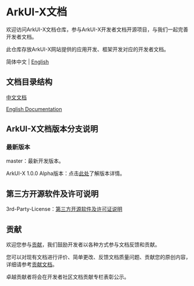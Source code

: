 # ArkUI-X文档

欢迎访问ArkUI-X文档仓库，参与ArkUI-X开发者文档开源项目，与我们一起完善开发者文档。

此仓库存放ArkUI-X网站提供的应用开发、框架开发对应的开发者文档。

简体中文 | [English](./README.en.md)

## 文档目录结构

[中文文档](./zh-cn/README.md) 

[English Documentation](./en/readme.md)

## ArkUI-X文档版本分支说明

### 最新版本

master：最新开发版本。

ArkUI-X 1.0.0 Alpha版本：点击[此处](zh-cn/release-notes/ArkUI-X-v1.0.0-alpha.md)了解版本详情。


## 第三方开源软件及许可说明

3rd-Party-License：[第三方开源软件及许可证说明](zh-cn/contribute/open-source-software-and-license-notice.md)

## 贡献

欢迎您参与[贡献](zh-cn/contribute/how-to-contribute.md)，我们鼓励开发者以各种方式参与文档反馈和贡献。

您可以对现有文档进行评价、简单更改、反馈文档质量问题、贡献您的原创内容，详细请参考[贡献文档](zh-cn/contribute/documentation-contribution.md)。

卓越贡献者将会在开发者社区文档贡献专栏表彰公示。 
